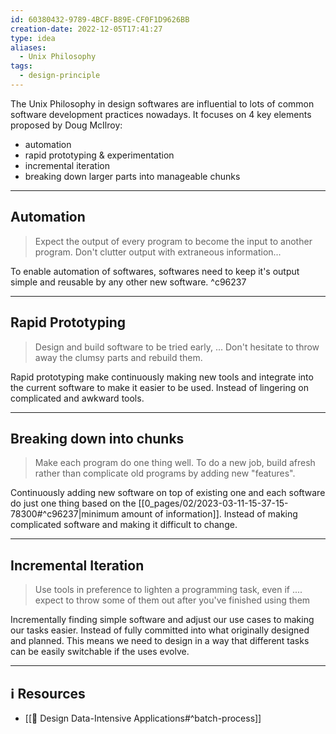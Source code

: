 ```yaml
---
id: 60380432-9789-4BCF-B89E-CF0F1D9626BB
creation-date: 2022-12-05T17:41:27
type: idea
aliases:
  - Unix Philosophy
tags:
  - design-principle
---
```


The Unix Philosophy in design softwares are influential to lots of common software development practices nowadays. It focuses on 4 key elements proposed by Doug McIlroy: 
- automation
- rapid prototyping & experimentation
- incremental iteration
- breaking down larger parts into manageable chunks

---
## Automation

> Expect the output of every program to become the input to another program. Don't clutter output with extraneous information...

To enable automation of softwares, softwares need to keep it's output simple and reusable by any other new software.  ^c96237

---
## Rapid Prototyping 

> Design and build software to be tried early, ... Don't hesitate to throw away the clumsy parts and rebuild them.

Rapid prototyping make continuously making new tools and integrate into the current software to make it easier to be used. Instead of lingering on complicated and awkward tools.

---
## Breaking down into chunks

> Make each program do one thing well. To do a new job, build afresh rather than complicate old programs by adding new "features".

Continuously adding new software on top of existing one and each software do just one thing based on the [[0_pages/02/2023-03-11-15-37-15-78300#^c96237|minimum amount of information]]. Instead of making complicated software and making it difficult to change. 

---
## Incremental Iteration

> Use tools in preference to lighten a programming task, even if .... expect to throw some of them out after you've finished using them

Incrementally finding simple software and adjust our use cases to making our tasks easier. Instead of fully committed into what originally designed and planned. This means we need to design in a way that different tasks can be easily switchable if the uses evolve. 

---
## ℹ️ Resources
- [[📕 Design Data-Intensive Applications#^batch-process]]
